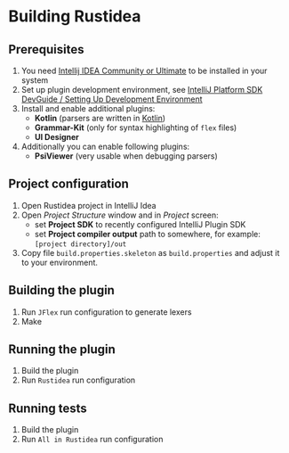 # Building Rustidea

## Prerequisites

1. You need [Intellij IDEA Community or Ultimate](https://www.jetbrains.com/idea/) to be installed in your system
2. Set up plugin development environment, see [IntelliJ Platform SDK DevGuide / Setting Up Development Environment](http://www.jetbrains.org/intellij/sdk/docs/basics/getting_started/setting_up_environment.html)
3. Install and enable additional plugins:
    - **Kotlin** (parsers are written in [Kotlin](http://kotlinlang.org/))
    - **Grammar-Kit** (only for syntax highlighting of `flex` files)
    - **UI Designer**
4. Additionally you can enable following plugins:
    - **PsiViewer** (very usable when debugging parsers)

## Project configuration

1. Open Rustidea project in IntelliJ Idea
2. Open *Project Structure* window and in *Project* screen:
    - set **Project SDK** to recently configured IntelliJ Plugin SDK
    - set **Project compiler output** path to somewhere, for example: `[project directory]/out`
3. Copy file `build.properties.skeleton` as `build.properties` and adjust it to your environment.

## Building the plugin

1. Run `JFlex` run configuration to generate lexers
2. Make

## Running the plugin

1. Build the plugin
2. Run `Rustidea` run configuration

## Running tests

1. Build the plugin
2. Run `All in Rustidea` run configuration
